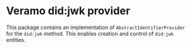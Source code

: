 # Veramo did:jwk provider

This package contains an implementation of `AbstractIdentifierProvider` for the `did:jwk` method.
This enables creation and control of `did:jwk` entities.
